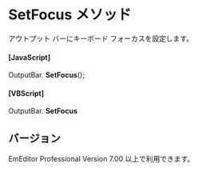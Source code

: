 # SetFocus メソッド

アウトプット バーにキーボード フォーカスを設定します。

#### \[JavaScript\]

OutputBar. **SetFocus**();

#### \[VBScript\]

OutputBar. **SetFocus**

## バージョン

EmEditor Professional Version 7.00 以上で利用できます。